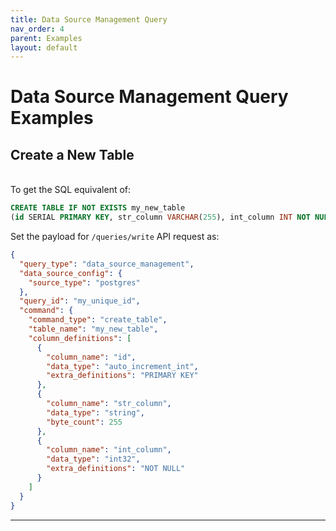 ```yaml
---
title: Data Source Management Query
nav_order: 4
parent: Examples
layout: default
---
```

# Data Source Management Query Examples

## Create a New Table
<br>
To get the SQL equivalent of:

```sql
CREATE TABLE IF NOT EXISTS my_new_table 
(id SERIAL PRIMARY KEY, str_column VARCHAR(255), int_column INT NOT NULL)
```

Set the payload for `/queries/write` API request as:

```json
{
  "query_type": "data_source_management",
  "data_source_config": {
    "source_type": "postgres"
  },
  "query_id": "my_unique_id",
  "command": {
    "command_type": "create_table",
    "table_name": "my_new_table",
    "column_definitions": [
      {
        "column_name": "id",
        "data_type": "auto_increment_int",
        "extra_definitions": "PRIMARY KEY"
      },
      {
        "column_name": "str_column",
        "data_type": "string",
        "byte_count": 255
      },
      {
        "column_name": "int_column",
        "data_type": "int32",
        "extra_definitions": "NOT NULL"
      }
    ]
  }
}
```

---